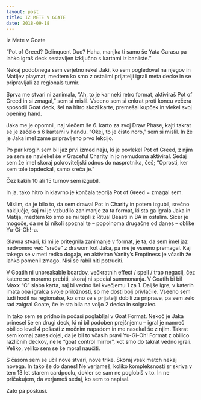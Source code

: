 ```yaml
---
layout: post
title: IZ METE V GOATE
date: 2018-09-18
---
```

Iz Mete v Goate



“Pot of Greed? Delinquent Duo? Haha, manjka ti samo še Yata Garasu pa lahko igraš deck sestavljen izključno s kartami iz banliste.”

Nekaj podobnega sem verjetno rekel Jaki, ko sem pogledoval na njegov in Matijev playmat, medtem ko smo z ostalimi prijatelji igrali meta decke in se pripravljali za regionals turnir.

Sprva me stvari ni zanimala, “Ah, to je kar neki retro format, aktiviraš Pot of Greed in si zmagal,” sem si mislil. Vseeno sem si enkrat proti koncu večera sposodil Goat deck, šel na hitro skozi karte, premešal kupček in vlekel svoj opening hand.

Jaka me je opomnil, naj vlečem še 6. karto za svoj Draw Phase, kajti takrat se je začelo s 6 kartami v handu. “Okej, to je čisto noro,” sem si mislil. In že je Jaka imel zame pripravljeno prvo lekcijo.

Po par krogih sem bil jaz prvi izmed naju, ki je povlekel Pot of Greed, z njim pa sem se navlekel še v Graceful Charity in jo nemudoma aktiviral. Sedaj sem že imel skoraj pokroviteljski odnos do nasprotnika, češ; “Oprosti, ker sem tole topdeckal, samo sreča je.”

Čez kakih 10 ali 15 turnov sem izgubil.

In ja, tako hitro in klavrno je končala teorija Pot of Greed = zmagal sem.

Mislim, da je bilo to, da sem drawal Pot in Charity in potem izgubil, srečno naključje, saj mi je vzbudilo zanimanje za ta format, ki sta ga igrala Jaka in Matija, medtem ko smo se mi tepli z Ritual Beasti in BA in ostalim. Sicer je mogoče, da ne bi nikoli spoznal te – popolnoma drugačne od danes – oblike Yu-Gi-Oh!-a.

Glavna stvari, ki mi je pritegnila zanimanje v format, je ta, da sem imel jaz nedvomno več “sreče” z drawom kot Jaka, pa me je vseeno premagal. Kaj takega se v meti redko dogaja, en aktiviran Vanity’s Emptiness je včasih že lahko pomenil zmago. Nisi se rabil niti potruditi.

V Goatih ni unbreakable boardov, večkratnih effect / spell / trap negacij, čez katere se moramo prebiti, skoraj ni special summonanja. V Goatih bi bil Maxx “C” slaba karta, saj bi vedno šel kvečjemu 1 za 1. Daljše igre, v katerih imata oba igralca svoje priložnosti, so me dosti bolj privlačile. Vseeno sem tudi hodil na regionalse, ko smo se s prijatelji dobili za priprave, pa sem zelo rad zaigral Goate, če le sta bila na voljo 2 decka in soigralec.

In tako sem se pridno in počasi poglabljal v Goat Format. Nekoč je Jaka prinesel še en drugi deck, ki ni bil podoben prejšnjemu – igral je namreč obilico level 4 pošasti z močnim napadom in me nasekal še z njim. Takrat sem komaj zares dojel, da je bil to včasih pravi Yu-Gi-Oh! Format z obilico različnih deckov, ne le “goat control mirror”, kot smo do takrat vedno igrali. Veliko, veliko sem se še moral naučiti.

S časom sem se učil nove stvari, nove trike. Skoraj vsak match nekaj novega. In tako še do danes! Ne verjameš, koliko kompleksnosti sr skriva v tem 13 let starem cardpoolu, dokler se sam ne poglobiš v to. In ne pričakujem, da verjameš sedaj, ko sem to napisal.

Zato pa poskusi.
